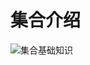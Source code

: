 # 集合介绍


![集合基础知识](https://suifeng-blog.oss-cn-shenzhen.aliyuncs.com/java-collection/%E9%9B%86%E5%90%88%E5%9F%BA%E7%A1%80%E7%9F%A5%E8%AF%86.png)




